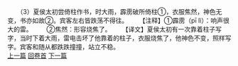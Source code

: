 　　（3）夏侯太初尝倚柱作书，时大雨，霹雳破所倚柱①，衣服焦然，神色无变，书亦如故②。宾客左右皆跌荡不得往。
　　【注释】①霹雳（pī lì）：响声很大的雷。
　　②焦然：形容烧焦了。
　　【译文】夏侯太初有一次靠着柱子写字，当时下着大雨，雷电击坏了他靠着的柱子，衣服烧焦了，他神色不变，照样写字。宾客和随从都跌跌撞撞，站立不稳。
<br>[上一篇](06_02) [回卷首](06_00) [下一篇](06_04)
